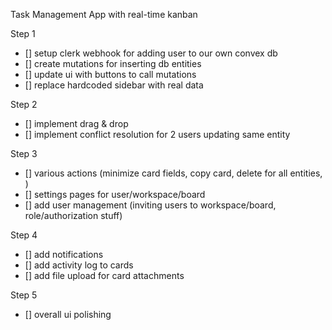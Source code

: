 Task Management App with real-time kanban

Step 1

- [] setup clerk webhook for adding user to our own convex db
- [] create mutations for inserting db entities
- [] update ui with buttons to call mutations
- [] replace hardcoded sidebar with real data

Step 2

- [] implement drag & drop
- [] implement conflict resolution for 2 users updating same entity

Step 3

- [] various actions (minimize card fields, copy card, delete for all entities, )
- [] settings pages for user/workspace/board
- [] add user management (inviting users to workspace/board, role/authorization stuff)

Step 4

- [] add notifications
- [] add activity log to cards
- [] add file upload for card attachments

Step 5

- [] overall ui polishing
